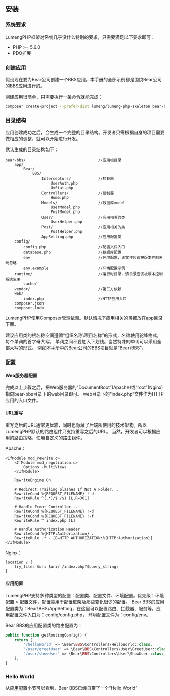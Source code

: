 ## 安装

### 系统要求

LumengPHP框架对系统几乎没什么特别的要求，只需要满足以下要求即可：

* PHP >= 5.6.0
* PDO扩展

### 创建应用

假设现在要为Bear公司创建一个BBS应用。本手册的全部示例都是围绕Bear公司的BBS应用进行的。

创建应用很简单，只需要执行一条命令就能完成：
```bash
composer create-project --prefer-dist lumeng/lumeng-php-skeleton bear-bbs
```

### 目录结构

应用创建成功之后，会生成一个完整的目录结构。开发者只需根据自身的项目需要做相应的调整，就可以开始进行开发。

默认生成的目录结构如下：
```
bear-bbs/                                //应用根目录
    app/
        Bear/
            BBS/
                Interceptors/            //拦截器
                    UserAuth.php
                    UvStat.php
                Controllers/             //控制器
                    Home.php
                Models/                  //数据库model
                    UserModel.php
                    PostModel.php
                User/                    //应用相关的类
                    UserHelper.php
                Post/                    //应用相关的类
                    PostHelper.php
                AppSetting.php           //应用配置类
    config/
        config.php                       //配置文件入口
        database.php                     //数据库配置
        env                              //环境配置，该文件应该被版本控制系统忽略
        env.example                      //环境配置示例
    runtime/                             //运行时目录，该目录应该被版本控制系统忽略
        cache/
    vendor/                              //第三方依赖
    web/
        index.php                        //HTTP应用入口
    composer.json
    composer.lock
```

LumengPHP使用Composer管理依赖。默认情况下应用相关的类都放在app目录下面。

建议应用类的根名称空间遵循“组织名称\项目名称”的形式，名称使用驼峰格式，每个单词的首字母大写，
单词之间不要加入下划线。当然特殊的单词可以采用全部大写的形式。
例如本手册中的Bear公司的BBS项目就是“Bear\BBS”。

### 配置

#### Web服务器配置

完成以上步骤之后，把Web服务器的“DocumentRoot”(Apache)或“root”(Nginx)指向bear-bbs目录下的web目录即可。
web目录下的“index.php”文件作为HTTP应用的入口文件。

#### URL重写

重写之后的URL通常更优雅，同时也隐藏了后端所使用的技术架构。所以LumengPHP默认的路由组件只支持重写之后的URL。
当然，开发者可以根据应用的路由策略，使用自定义的路由组件。

Apache：
```
<IfModule mod_rewrite.c>
    <IfModule mod_negotiation.c>
        Options -MultiViews
    </IfModule>

    RewriteEngine On

    # Redirect Trailing Slashes If Not A Folder...
    RewriteCond %{REQUEST_FILENAME} !-d
    RewriteRule ^(.*)/$ /$1 [L,R=301]

    # Handle Front Controller...
    RewriteCond %{REQUEST_FILENAME} !-d
    RewriteCond %{REQUEST_FILENAME} !-f
    RewriteRule ^ index.php [L]

    # Handle Authorization Header
    RewriteCond %{HTTP:Authorization} .
    RewriteRule .* - [E=HTTP_AUTHORIZATION:%{HTTP:Authorization}]
</IfModule>
```

Nginx：
```
location / {
    try_files $uri $uri/ /index.php?$query_string;
}
```

#### 应用配置

LumengPHP支持多种类型的配置：配置类、配置文件、环境配置。优先级：环境配置 > 配置文件，配置类用于配置框架及那些变化很少的配置。
Bear BBS的应用配置类为：Bear\BBS\AppSetting，在这里可以配置路由、拦截器、服务等。应用配置文件入口为：config/config.php，
环境配置文件为：config/env。

Bear BBS的应用配置类的路由配置为：
```php
public function getRoutingConfig() {
    return [
        '/helloWorld' => \Bear\BBS\Controllers\HelloWorld::class,
        '/user/greetUser' => \Bear\BBS\Controllers\User\GreetUser::class,
        '/user/showUser' => \Bear\BBS\Controllers\User\ShowUser::class,
    ];
}
```

### Hello World

从[应用配置](#应用配置)小节可以看到，Bear BBS已经自带了一个“Hello World”